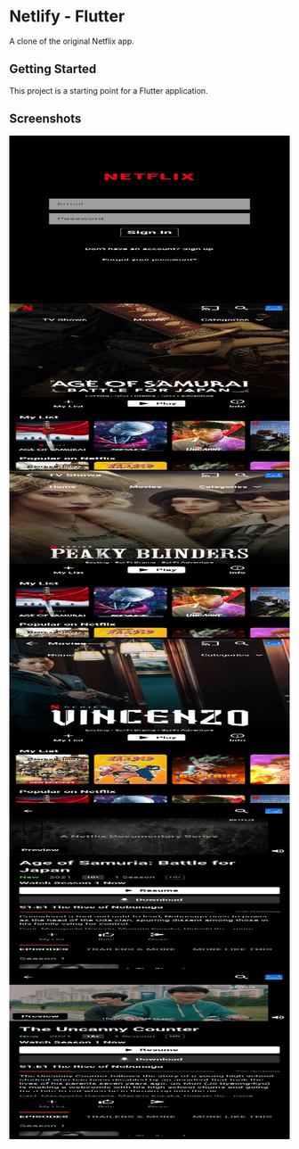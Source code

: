 # Netlify - Flutter

A clone of the original Netflix app.

## Getting Started

This project is a starting point for a Flutter application.

## Screenshots
<!-- ![](assets/images/ss1.jpg)
![](assets/images/ss2.jpg)
![](assets/images/ss3.jpg)
![](assets/images/ss4.jpg)
![](assets/images/ss5.jpg)
![](assets/images/ss6.jpg) -->
<div style="display:flex;flex-direction:column;justify-content: space-between">
<img src="assets/images/ss1.jpg" alt="screen_01" height="300" />
<img src="assets/images/ss2.jpg" alt="screen_02" height="300" />
<img src="assets/images/ss3.jpg" alt="screen_03" height="300" />
<img src="assets/images/ss4.jpg" alt="screen_04" height="300" />
<img src="assets/images/ss5.jpg" alt="screen_05" height="300" />
<img src="assets/images/ss6.jpg" alt="screen_06" height="300" />

</div>
<!-- A few resources to get you started if this is your first Flutter project:

- [Lab: Write your first Flutter app](https://docs.flutter.dev/get-started/codelab)
- [Cookbook: Useful Flutter samples](https://docs.flutter.dev/cookbook) -->

<!-- For help getting started with Flutter development, view the
[online documentation](https://docs.flutter.dev/), which offers tutorials,
samples, guidance on mobile development, and a full API reference.
# Netlify_flutter
# Netlify_flutter -->
